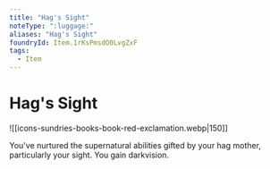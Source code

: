 ```yaml
---
title: "Hag's Sight"
noteType: ":luggage:"
aliases: "Hag's Sight"
foundryId: Item.1rKsPmsdO0LvgZxF
tags:
  - Item
---
```


# Hag's Sight
![[icons-sundries-books-book-red-exclamation.webp|150]]

You've nurtured the supernatural abilities gifted by your hag mother, particularly your sight. You gain darkvision.
